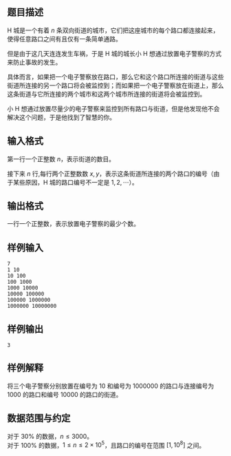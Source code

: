 ## 题目描述

H 城是一个有着 $n$ 条双向街道的城市，它们把这座城市的每个路口都连接起来，使得任意路口之间有且仅有一条简单通路。

但是由于这几天连连发生车祸，于是 H 城的城长小 H 想通过放置电子警察的方式来防止事故的发生。

具体而言，如果把一个电子警察放在路口，那么它和这个路口所连接的街道与这些街道所连接的另一个路口将会被监控到；而如果把一个电子警察放在街道上，那么这条街道与它所连接的两个城市和这两个城市所连接的街道将会被监控到。

小 H 想通过放置尽量少的电子警察来监控到所有路口与街道，但是他发现他不会解决这个问题，于是他找到了智慧的你。

## 输入格式

第一行一个正整数 $n$，表示街道的数目。

接下来 $n$ 行,每行两个正整数数 $x,y$，表示这条街道所连接的两个路口的编号（由于某些原因，H 城的路口编号不一定是 $1,2,\cdots$）。

## 输出格式

一行一个正整数，表示放置电子警察的最少个数。

## 样例输入

```plain
7
1 10
10 100
100 1000
1000 10000
10000 100000
100000 1000000
1000000 10000000 
```

## 样例输出

```plain
3
```

## 样例解释

将三个电子警察分别放置在编号为 $10$ 和编号为 $1000000$ 的路口与连接编号为 $1000$ 的路口和编号 $10000$ 的路口的街道。

## 数据范围与约定

对于 $30\%$ 的数据，$n\le3000$。  
对于 $100\%$ 的数据，$1\le n\le2\times10^5$，且路口的编号在范围 $[1,10^8]$ 之间。
